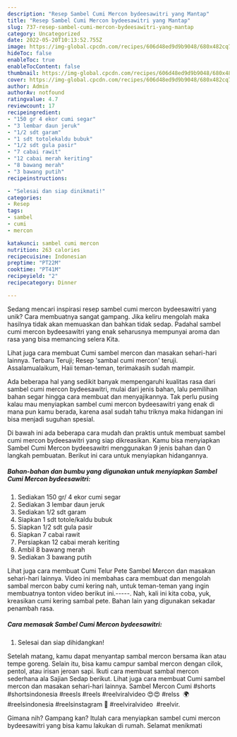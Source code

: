 ```yaml
---
description: "Resep Sambel Cumi Mercon bydeesawitri yang Mantap"
title: "Resep Sambel Cumi Mercon bydeesawitri yang Mantap"
slug: 737-resep-sambel-cumi-mercon-bydeesawitri-yang-mantap
category: Uncategorized
date: 2022-05-20T10:13:52.755Z
image: https://img-global.cpcdn.com/recipes/606d48ed9d9b9048/680x482cq70/sambel-cumi-mercon-bydeesawitri-foto-resep-utama.jpg
hideToc: false
enableToc: true
enableTocContent: false
thumbnail: https://img-global.cpcdn.com/recipes/606d48ed9d9b9048/680x482cq70/sambel-cumi-mercon-bydeesawitri-foto-resep-utama.jpg
cover: https://img-global.cpcdn.com/recipes/606d48ed9d9b9048/680x482cq70/sambel-cumi-mercon-bydeesawitri-foto-resep-utama.jpg
author: Admin
authorAv: notfound
ratingvalue: 4.7
reviewcount: 17
recipeingredient:
- "150 gr 4 ekor cumi segar"
- "3 lembar daun jeruk"
- "1/2 sdt garam"
- "1 sdt totolekaldu bubuk"
- "1/2 sdt gula pasir"
- "7 cabai rawit"
- "12 cabai merah keriting"
- "8 bawang merah"
- "3 bawang putih"
recipeinstructions:

- "Selesai dan siap dinikmati!"
categories:
- Resep
tags:
- sambel
- cumi
- mercon

katakunci: sambel cumi mercon 
nutrition: 263 calories
recipecuisine: Indonesian
preptime: "PT22M"
cooktime: "PT41M"
recipeyield: "2"
recipecategory: Dinner

---
```





Sedang mencari inspirasi resep sambel cumi mercon bydeesawitri yang unik? Cara membuatnya sangat gampang. Jika keliru mengolah maka hasilnya tidak akan memuaskan dan bahkan tidak sedap. Padahal sambel cumi mercon bydeesawitri yang enak seharusnya mempunyai aroma dan rasa yang bisa memancing selera Kita.





Lihat juga cara membuat Cumi sambel mercon dan masakan sehari-hari lainnya. Terbaru Teruji; Resep &#39;sambal cumi mercon&#39; teruji. Assalamualaikum, Haii teman-teman, terimakasih sudah mampir.

Ada beberapa hal yang sedikit banyak mempengaruhi kualitas rasa dari sambel cumi mercon bydeesawitri, mulai dari jenis bahan, lalu pemilihan bahan segar hingga cara membuat dan menyajikannya. Tak perlu pusing kalau mau menyiapkan sambel cumi mercon bydeesawitri yang enak di mana pun kamu berada, karena asal sudah tahu triknya maka hidangan ini bisa menjadi suguhan spesial.






Di bawah ini ada beberapa cara mudah dan praktis untuk membuat sambel cumi mercon bydeesawitri yang siap dikreasikan. Kamu bisa menyiapkan Sambel Cumi Mercon bydeesawitri menggunakan 9 jenis bahan dan 0 langkah pembuatan. Berikut ini cara untuk menyiapkan hidangannya.

<!--inarticleads1-->

##### Bahan-bahan dan bumbu yang digunakan untuk menyiapkan Sambel Cumi Mercon bydeesawitri:

1. Sediakan 150 gr/ 4 ekor cumi segar
1. Sediakan 3 lembar daun jeruk
1. Sediakan 1/2 sdt garam
1. Siapkan 1 sdt totole/kaldu bubuk
1. Siapkan 1/2 sdt gula pasir
1. Siapkan 7 cabai rawit
1. Persiapkan 12 cabai merah keriting
1. Ambil 8 bawang merah
1. Sediakan 3 bawang putih


Lihat juga cara membuat Cumi Telur Pete Sambel Mercon dan masakan sehari-hari lainnya. Video ini membahas cara membuat dan mengolah sambal mercon baby cumi kering nah, untuk teman-teman yang ingin membuatnya tonton video berikut ini.-----. Nah, kali ini kita coba, yuk, kreasikan cumi kering sambal pete. Bahan lain yang digunakan sekadar penambah rasa. 

<!--inarticleads2-->

##### Cara memasak Sambel Cumi Mercon bydeesawitri:


1. Selesai dan siap dihidangkan!

Setelah matang, kamu dapat menyantap sambal mercon bersama ikan atau tempe goreng. Selain itu, bisa kamu campur sambal mercon dengan cilok, pentol, atau irisan jeroan sapi. Ikuti cara membuat sambal mercon sederhana ala Sajian Sedap berikut. Lihat juga cara membuat Cumi sambel mercon dan masakan sehari-hari lainnya. Sambel Mercon Cumi #shorts #shortsindonesia #reesls #reels #reelviralvideo ️😍😍 #relss ️ ️🌍 #reelsindonesia #reelsinstagram ️💯 #reelviralvideo ️ #reelvir. 

Gimana nih? Gampang kan? Itulah cara menyiapkan sambel cumi mercon bydeesawitri yang bisa kamu lakukan di rumah. Selamat menikmati
